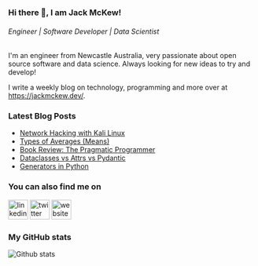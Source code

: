 ### Hi there 👋, I am Jack McKew!
###### *Engineer | Software Developer | Data Scientist*

I'm an engineer from Newcastle Australia, very passionate about open source software and data science. Always looking for new ideas to try and develop!

I write a weekly blog on technology, programming and more over at <https://jackmckew.dev/>.

### Latest Blog Posts

<!-- BLOG-POST-LIST:START -->
- [Network Hacking with Kali Linux](https://jackmckew.dev/network-hacking-with-kali-linux.html)
- [Types of Averages (Means)](https://jackmckew.dev/types-of-averages-means.html)
- [Book Review: The Pragmatic Programmer](https://jackmckew.dev/book-review-the-pragmatic-programmer.html)
- [Dataclasses vs Attrs vs Pydantic](https://jackmckew.dev/dataclasses-vs-attrs-vs-pydantic.html)
- [Generators in Python](https://jackmckew.dev/generators-in-python.html)
<!-- BLOG-POST-LIST:END -->

### You can also find me on
[<img src='https://cdn.jsdelivr.net/npm/simple-icons@3.0.1/icons/linkedin.svg' alt='linkedin' height='40'>](https://www.linkedin.com/in/jack-mckew/) [<img src='https://cdn.jsdelivr.net/npm/simple-icons@3.0.1/icons/twitter.svg' alt='twitter' height='40'>](https://twitter.com/Jac_McQ)  [<img src='https://cdn.jsdelivr.net/npm/simple-icons@3.0.1/icons/icloud.svg' alt='website' height='40'>](https://jackmckew.dev/)  

### My GitHub stats
![Github stats](https://github-readme-stats.vercel.app/api?username=jackmckew&show_icons=true)

